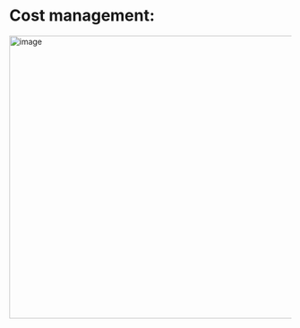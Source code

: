 # Cost management:

<img width="505" alt="image" src="https://github.com/pilipi-puu-puu/Microsoft_Azure/assets/87390353/c51b00a1-ed55-4adf-bc62-f2d54b13659c">
